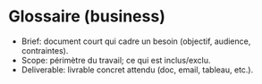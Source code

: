 # Glossaire (business)
- Brief: document court qui cadre un besoin (objectif, audience, contraintes).
- Scope: périmètre du travail; ce qui est inclus/exclu.
- Deliverable: livrable concret attendu (doc, email, tableau, etc.).

